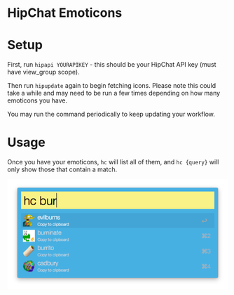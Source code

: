 # HipChat Emoticons

# Setup

First, run `hipapi YOURAPIKEY` - this should be your HipChat API key (must have view_group scope).

Then run `hipupdate` again to begin fetching icons. Please note this could take a while and may need to be run a few times depending on how many emoticons you have.

You may run the command periodically to keep updating your workflow.

# Usage
Once you have your emoticons, `hc` will list all of them, and `hc {query}` will only show those that contain a match.

![screenshot](screenshot.png)